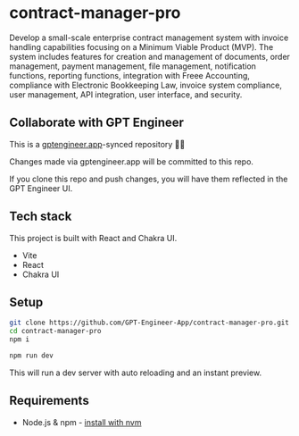 # contract-manager-pro

Develop a small-scale enterprise contract management system with invoice handling capabilities focusing on a Minimum Viable Product (MVP). The system includes features for creation and management of documents, order management, payment management, file management, notification functions, reporting functions, integration with Freee Accounting, compliance with Electronic Bookkeeping Law, invoice system compliance, user management, API integration, user interface, and security.

## Collaborate with GPT Engineer

This is a [gptengineer.app](https://gptengineer.app)-synced repository 🌟🤖

Changes made via gptengineer.app will be committed to this repo.

If you clone this repo and push changes, you will have them reflected in the GPT Engineer UI.

## Tech stack

This project is built with React and Chakra UI.

- Vite
- React
- Chakra UI

## Setup

```sh
git clone https://github.com/GPT-Engineer-App/contract-manager-pro.git
cd contract-manager-pro
npm i
```

```sh
npm run dev
```

This will run a dev server with auto reloading and an instant preview.

## Requirements

- Node.js & npm - [install with nvm](https://github.com/nvm-sh/nvm#installing-and-updating)
